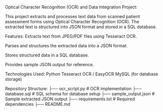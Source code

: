 Optical Character Recognition (OCR) and Data Integration Project:

This project extracts and processes text data from scanned patient assessment forms using Optical Character Recognition (OCR). The extracted text is structured into JSON format and stored in a SQL database.

Features:
Extracts text from JPEG/PDF files using Tesseract OCR.

Parses and structures the extracted data into a JSON format.

Stores structured data in a SQL database.

Provides sample JSON output for reference.



Technologies Used:
Python
Tesseract OCR / EasyOCR
MySQL (for database storage)


Repository Structure:
├── ocr_script.py       # OCR implementation
├── database.sql        # SQL schema for database setup
├── sample_output.json  # Sample extracted JSON output
├── requirements.txt    # Required dependencies
├── README.md 
